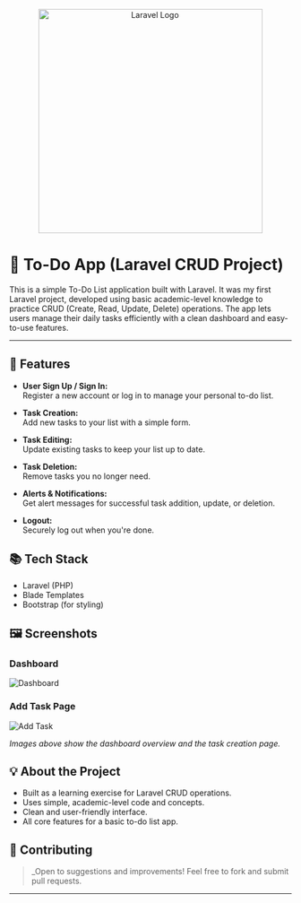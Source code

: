 <p align="center"><a href="https://laravel.com" target="_blank"><img src="https://raw.githubusercontent.com/laravel/art/master/logo-lockup/5%20SVG/2%20CMYK/1%20Full%20Color/laravel-logolockup-cmyk-red.svg" width="400" alt="Laravel Logo"></a></p>

# 📝 To-Do App (Laravel CRUD Project)

This is a simple To-Do List application built with Laravel. It was my first Laravel project, developed using basic academic-level knowledge to practice CRUD (Create, Read, Update, Delete) operations. The app lets users manage their daily tasks efficiently with a clean dashboard and easy-to-use features.

---

## 🚀 Features

- **User Sign Up / Sign In:**  
  Register a new account or log in to manage your personal to-do list.

- **Task Creation:**  
  Add new tasks to your list with a simple form.

- **Task Editing:**  
  Update existing tasks to keep your list up to date.

- **Task Deletion:**  
  Remove tasks you no longer need.

- **Alerts & Notifications:**  
  Get alert messages for successful task addition, update, or deletion.

- **Logout:**  
  Securely log out when you're done.

## 📚 Tech Stack

- Laravel (PHP)
- Blade Templates
- Bootstrap (for styling)

## 🖼️ Screenshots

### Dashboard
![Dashboard](<img width="1914" height="986" alt="Screenshot 2025-08-13 033806" src="https://github.com/user-attachments/assets/859b0765-2449-4de7-a9fd-b4eab58c3c76" />
)

### Add Task Page
![Add Task](<img width="1917" height="982" alt="Screenshot 2025-08-13 033731" src="https://github.com/user-attachments/assets/9cf22d71-5315-47ab-9c03-a8907f0993bb" />
)

*Images above show the dashboard overview and the task creation page.*

## 💡 About the Project

- Built as a learning exercise for Laravel CRUD operations.
- Uses simple, academic-level code and concepts.
- Clean and user-friendly interface.
- All core features for a basic to-do list app.



## 🙌 Contributing

>_Open to suggestions and improvements! Feel free to fork and submit pull requests.

---
